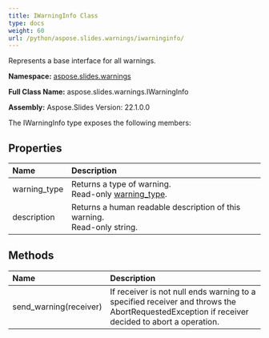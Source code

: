 ```yaml
---
title: IWarningInfo Class
type: docs
weight: 60
url: /python/aspose.slides.warnings/iwarninginfo/
---
```


Represents a base interface for all warnings.

**Namespace:** [aspose.slides.warnings](/python/aspose.slides.warnings/)

**Full Class Name:** aspose.slides.warnings.IWarningInfo

**Assembly:**  Aspose.Slides Version: 22.1.0.0

The IWarningInfo type exposes the following members:
## **Properties**
|**Name**|**Description**|
| :- | :- |
|warning_type|Returns a type of warning.<br/>            Read-only [warning_type](/python/aspose.slides.warnings/iwarninginfo/).|
|description|Returns a human readable description of this warning.<br/>            Read-only string.|
## **Methods**
|**Name**|**Description**|
| :- | :- |
|send_warning(receiver)|If receiver is not null ends warning to a specified receiver and throws the <br/>            AbortRequestedException if receiver decided to abort a operation.|
